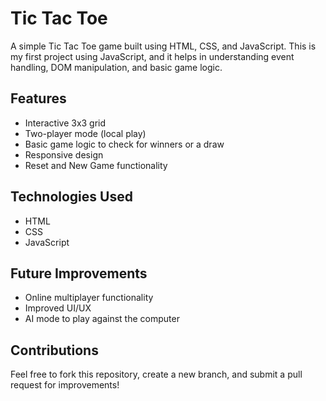 # Tic Tac Toe

A simple Tic Tac Toe game built using HTML, CSS, and JavaScript. This is my first project using JavaScript, and it helps in understanding event handling, DOM manipulation, and basic game logic.

## Features
- Interactive 3x3 grid
- Two-player mode (local play)
- Basic game logic to check for winners or a draw
- Responsive design
- Reset and New Game functionality

## Technologies Used
- HTML
- CSS
- JavaScript

## Future Improvements
- Online multiplayer functionality 
- Improved UI/UX
- AI mode to play against the computer

## Contributions
Feel free to fork this repository, create a new branch, and submit a pull request for improvements!

